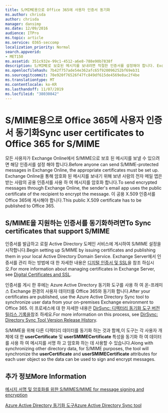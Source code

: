 ```yaml
---
title: S/MIME용으로 Office 365에 사용자 인증서 동기화
ms.author: chrisda
author: chrisda
manager: dansimp
ms.date: 12/09/2016
audience: ITPro
ms.topic: article
ms.service: O365-seccomp
localization_priority: Normal
search.appverid:
- MET150
ms.assetid: 351c932e-99c1-4512-a6e8-788e90b7838f
description: S/MIME로 보호된 메시지를 보내려면 적절한 인증서를 설정해야 합니다. Exchange Online을 통해 암호화된 메시지를 보내기 위해 보낸 사람의 전자 메일 프로그램은 받는 사람의 공용 인증서를 사용하여 메시지를 암호화합니다. 이 공용 X.509 인증서를 Office 365에 게시해야 합니다.
ms.openlocfilehash: 7b42f757ade54e362afc65f920096252bf69eb31
ms.sourcegitcommit: 70e920f76526f47fc849df615de4569e0ac2f4be
ms.translationtype: MT
ms.contentlocale: ko-KR
ms.lasthandoff: 11/07/2019
ms.locfileid: "38030842"
---
```

# <a name="sync-user-certificates-to-office-365-for-smime"></a><span data-ttu-id="f2eb8-105">S/MIME용으로 Office 365에 사용자 인증서 동기화</span><span class="sxs-lookup"><span data-stu-id="f2eb8-105">Sync user certificates to Office 365 for S/MIME</span></span>

<span data-ttu-id="f2eb8-106">모든 사용자가 Exchange Online에서 S/MIME으로 보호 된 메시지를 보낼 수 있으려면 해당 인증서를 설정 해야 합니다.</span><span class="sxs-lookup"><span data-stu-id="f2eb8-106">Before anyone can send S/MIME-protected messages in Exchange Online, the appropriate certificates must be set up.</span></span> <span data-ttu-id="f2eb8-107">Exchange Online을 통해 암호화 된 메시지를 보내기 위해 보낸 사람의 전자 메일 앱은 받는 사람의 공용 인증서를 사용 하 여 메시지를 암호화 합니다.</span><span class="sxs-lookup"><span data-stu-id="f2eb8-107">To send encrypted messages through Exchange Online, the sender's email app uses the public certificate of the recipient to encrypt the message.</span></span> <span data-ttu-id="f2eb8-108">이 공용 X.509 인증서를 Office 365에 게시해야 합니다.</span><span class="sxs-lookup"><span data-stu-id="f2eb8-108">This public X.509 certificate has to be published to Office 365.</span></span>

## <a name="to-sync-certificates-that-support-smime"></a><span data-ttu-id="f2eb8-109">S/MIME을 지원하는 인증서를 동기화하려면</span><span class="sxs-lookup"><span data-stu-id="f2eb8-109">To Sync certificates that support S/MIME</span></span>

<span data-ttu-id="f2eb8-110">인증서를 발급하고 로컬 Active Directory 도메인 서비스에 게시하여 S/MIME 설정을 시작합니다.</span><span class="sxs-lookup"><span data-stu-id="f2eb8-110">Begin setting up S/MIME by issuing certificates and publishing them in your local Active Directory Domain Service.</span></span> <span data-ttu-id="f2eb8-111">Exchange Server에서 인증서를 관리 하는 방법에 대 한 자세한 내용은 [디지털 인증서 및 SSL](https://technet.microsoft.com/library/a9e2e08c-d46a-4135-a387-eb653212b676.aspx)을 참조 하십시오.</span><span class="sxs-lookup"><span data-stu-id="f2eb8-111">For more information about managing certificates in Exchange Server, see [Digital Certificates and SSL](https://technet.microsoft.com/library/a9e2e08c-d46a-4135-a387-eb653212b676.aspx).</span></span>

<span data-ttu-id="f2eb8-112">인증서를 게시 한 후에는 Azure Active Directory 동기화 도구를 사용 하 여 온-프레미스 Exchange 환경의 사용자 데이터를 Office 365와 동기화 합니다.</span><span class="sxs-lookup"><span data-stu-id="f2eb8-112">After your certificates are published, use the Azure Active Directory Sync tool to synchronize user data from your on-premises Exchange environment to Office 365.</span></span> <span data-ttu-id="f2eb8-113">이 프로세스에 대 한 자세한 내용은 [DirSync: 디렉터리 동기화 도구 버전 릴리스 기록을](https://go.microsoft.com/fwlink/p/?LinkId=392587)참조 하세요.</span><span class="sxs-lookup"><span data-stu-id="f2eb8-113">For more information on this process, see [DirSync: Directory Sync Tool Version Release History](https://go.microsoft.com/fwlink/p/?LinkId=392587).</span></span>

<span data-ttu-id="f2eb8-114">S/MIME을 위해 다른 디렉터리 데이터를 동기화 하는 것과 함께,이 도구는 각 사용자 개체에 대 한 **userCertificate** 및 **userSMIMECertificate** 특성을 동기화 하 여 데이터를 사용 하 여 메시지를 서명 하 고 암호화 하는 데 사용할 수 있습니다.</span><span class="sxs-lookup"><span data-stu-id="f2eb8-114">Along with synchronizing other directory data, for S/MIME purposes, the tool will synchronize the  **userCertificate** and **userSMIMECertificate** attributes for each user object so the data can be used to sign and encrypt messages.</span></span>

## <a name="more-information"></a><span data-ttu-id="f2eb8-115">추가 정보</span><span class="sxs-lookup"><span data-stu-id="f2eb8-115">More Information</span></span>

[<span data-ttu-id="f2eb8-116">메시지 서명 및 암호화를 위한 S/MIME</span><span class="sxs-lookup"><span data-stu-id="f2eb8-116">S/MIME for message signing and encryption</span></span>](s-mime-for-message-signing-and-encryption.md)

[<span data-ttu-id="f2eb8-117">Azure Active Directory 동기화 도구</span><span class="sxs-lookup"><span data-stu-id="f2eb8-117">Azure Active Directory Sync tool</span></span>](https://go.microsoft.com/fwlink/p/?LinkId=392587)
